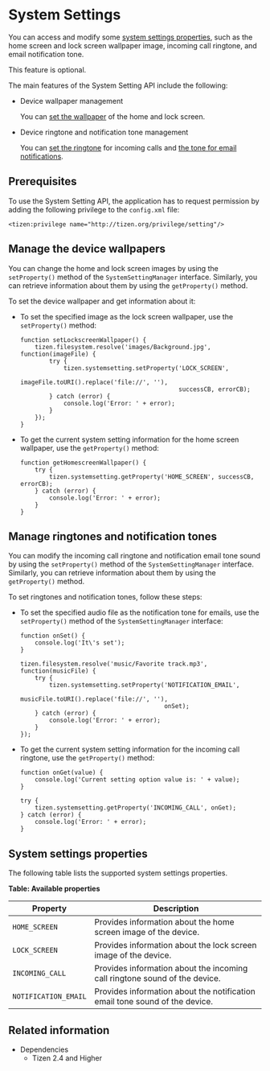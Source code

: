 # System Settings

You can access and modify some [system settings properties](#system-settings-properties), such as the home screen and lock screen wallpaper image, incoming call ringtone, and email notification tone.

This feature is optional.

The main features of the System Setting API include the following:

- Device wallpaper management

  You can [set the wallpaper](#manage-the-device-wallpapers) of the home and lock screen.

- Device ringtone and notification tone management

  You can [set the ringtone](#manage-ringtones-and-notification-tones) for incoming calls and [the tone for email notifications](#manage-ringtones-and-notification-tones).

## Prerequisites

To use the System Setting API, the application has to request permission by adding the following privilege to the `config.xml` file:

```
<tizen:privilege name="http://tizen.org/privilege/setting"/>
```

## Manage the device wallpapers

You can change the home and lock screen images by using the `setProperty()` method of the `SystemSettingManager` interface. Similarly, you can retrieve information about them by using the `getProperty()` method.

To set the device wallpaper and get information about it:

- To set the specified image as the lock screen wallpaper, use the `setProperty()` method:

  ```
  function setLockscreenWallpaper() {
      tizen.filesystem.resolve('images/Background.jpg', function(imageFile) {
          try {
              tizen.systemsetting.setProperty('LOCK_SCREEN',
                                              imageFile.toURI().replace('file://', ''),
                                              successCB, errorCB);
          } catch (error) {
              console.log('Error: ' + error);
          }
      });
  }
  ```

- To get the current system setting information for the home screen wallpaper, use the `getProperty()` method:

  ```
  function getHomescreenWallpaper() {
      try {
          tizen.systemsetting.getProperty('HOME_SCREEN', successCB, errorCB);
      } catch (error) {
          console.log('Error: ' + error);
      }
  }
  ```

## Manage ringtones and notification tones

You can modify the incoming call ringtone and notification email tone sound by using the `setProperty()` method of the `SystemSettingManager` interface. Similarly, you can retrieve information about them by using the `getProperty()` method.

To set ringtones and notification tones, follow these steps:

- To set the specified audio file as the notification tone for emails, use the `setProperty()` method of the `SystemSettingManager` interface:

  ```
  function onSet() {
      console.log('It\'s set');
  }

  tizen.filesystem.resolve('music/Favorite track.mp3', function(musicFile) {
      try {
          tizen.systemsetting.setProperty('NOTIFICATION_EMAIL',
                                          musicFile.toURI().replace('file://', ''),
                                          onSet);
      } catch (error) {
          console.log('Error: ' + error);
      }
  });
  ```

- To get the current system setting information for the incoming call ringtone, use the `getProperty()` method:

  ```
  function onGet(value) {
      console.log('Current setting option value is: ' + value);
  }

  try {
      tizen.systemsetting.getProperty('INCOMING_CALL', onGet);
  } catch (error) {
      console.log('Error: ' + error);
  }
  ```

## System settings properties

The following table lists the supported system settings properties.

**Table: Available properties**

| Property             | Description                              |
| -------------------- | ---------------------------------------- |
| `HOME_SCREEN`        | Provides information about the home screen image of the device. |
| `LOCK_SCREEN`        | Provides information about the lock screen image of the device. |
| `INCOMING_CALL`      | Provides information about the incoming call ringtone sound of the device. |
| `NOTIFICATION_EMAIL` | Provides information about the notification email tone sound of the device. |

## Related information
* Dependencies
  - Tizen 2.4 and Higher

